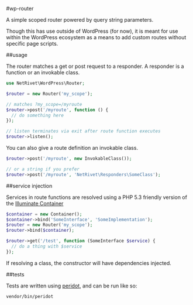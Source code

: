 #wp-router

A simple scoped router powered by query string parameters.

Though this has use outside of WordPress (for now), it is meant for use
within the WordPress ecosystem as a means to add custom routes without
specific page scripts.

##usage

The router matches a get or post request to a responder. A responder is a function or an invokable class.

```php
use NetRivet\WordPress\Router;

$router = new Router('my_scope');

// matches ?my_scope=/myroute
$router->post('/myroute', function () {
  // do something here
});

// listen terminates via exit after route function executes
$router->listen();
```

You can also give a route definition an invokable class.

```php
$router->post('/myroute', new InvokableClass());

// or a string if you prefer
$router->post('/myroute', 'NetRivet\Responders\SomeClass');
```

##service injection

Services in route functions are resolved using a PHP 5.3 friendly version of the [Illuminate Container](https://github.com/illuminate/container)


```php
$container = new Container();
$container->bind('SomeInterface', 'SomeImplementation');
$router = new Router('my_scope');
$router->bind($container);

$router->get('/test', function (SomeInterface $service) {
  // do a thing with $service
});
```

If resolving a class, the constructor will have dependencies injected.

##tests

Tests are written using [peridot](http://peridot-php.github.io/), and can be run like so:

```
vendor/bin/peridot
```
